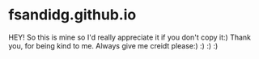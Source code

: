 # fsandidg.github.io
  HEY!
  So this is mine so I'd really appreciate it if you don't copy it:) 
  Thank you, for being kind to me. Always give me creidt please:) :) :) :)

